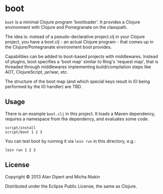 # boot

`boot` is a minimal Clojure program 'bootloader'.  It provides a
Clojure environment with Clojure and Pomegranate on the classpath.

The idea is: instead of a pseudo-declarative project.clj in your
Clojure project, you have a boot.clj - an actual Clojure program -
that comes up in the Clojure/Pomegranate environment boot provides.

Capabilities can be added to boot-based projects with middlewares.
Instead of plugins, boot specifies a 'boot map' similar to Ring's
'request map', that is threaded through middlewares implementing
build/compilation steps like AOT, ClojureScript, jar/war, etc.

The structure of the boot map (and which special keys result in IO
being performed by the IO handler) are TBD.

## Usage

There is an example `boot.clj` in this project.  It loads a Maven
dependency, requires a namespace from the dependency, and evaluates
some code.

    script/install
    script/boot 1 2 3

You can test boot by running it via `lein run` in this directory, e.g.:

    lein run 1 2 3

## License

Copyright © 2013 Alan Dipert and Micha Niskin

Distributed under the Eclipse Public License, the same as Clojure.
